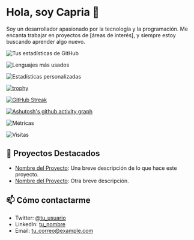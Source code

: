 # Hola, soy Capria 👋

Soy un desarrollador apasionado por la tecnología y la programación. Me encanta trabajar en proyectos de [áreas de interés], y siempre estoy buscando aprender algo nuevo.

![Tus estadísticas de GitHub](https://github-readme-stats.vercel.app/api?username=FranchoLol&show_icons=true&theme=radical)

![Lenguajes más usados](https://github-readme-stats.vercel.app/api/top-langs/?username=FranchoLol&layout=compact&theme=radical)

![Estadísticas personalizadas](https://github-readme-stats.vercel.app/api?username=FranchoLol&show_icons=true&theme=radical&count_private=true)

[![trophy](https://github-profile-trophy.vercel.app/?username=FranchoLol&theme=onedark)](https://github.com/ryo-ma/github-profile-trophy)

[![GitHub Streak](https://streak-stats.demolab.com?user=FranchoLol&theme=kacho-ga&hide_border=true&border_radius=75&locale=es&card_width=500&card_height=200&background=45%2C3E00CC%2C3E00CC%2C3E00CC&stroke=F3F01D&ring=F3F01D&fire=F3F01D&currStreakNum=F3F01D&sideNums=F3F01D&currStreakLabel=F3F01D&sideLabels=F3F01D&dates=F3F01D&excludeDaysLabel=F3F01D&text=000000)](https://git.io/streak-stats)





[![Ashutosh's github activity graph](https://github-readme-activity-graph.vercel.app/graph?username=FranchoLol&bg_color=222244&color=8ecaeb&line=2aeefe&point=223131&area=true&hide_border=true)](https://github.com/ashutosh00710/github-readme-activity-graph)

![Métricas](https://metrics.lecoq.io/FranchoLol?template=classic&isocalendar=1&languages=1&activity=1&followup=1&isocalendar.duration=half-year&languages.limit=8&languages.colors=github&languages.threshold=0%25&activity.limit=5&activity.days=14&activity.visibility=all&activity.timestamps=false&config.timezone=Europe%2FMadrid)

![Visitas](https://visitor-badge.glitch.me/badge?page_id=FranchoLol.FranchoLol)


## 🚀 Proyectos Destacados
- [Nombre del Proyecto](link_al_proyecto): Una breve descripción de lo que hace este proyecto.
- [Nombre del Proyecto](link_al_proyecto): Otra breve descripción.

## 📫 Cómo contactarme
- Twitter: [@tu_usuario](https://twitter.com/tu_usuario)
- LinkedIn: [tu_nombre](https://www.linkedin.com/in/tu_nombre)
- Email: tu_correo@example.com

